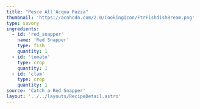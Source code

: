 ```yaml
---
title: "Pesce All'Acqua Pazza"
thumbnail: 'https://acnhcdn.com/2.0/CookingIcon/FtrFishdishBream.png'
type: savory
ingredients:
  - id: 'red_snapper'
    name: 'Red Snapper'
    type: fish
    quantity: 1
  - id: 'tomato'
    type: crop
    quantity: 1
  - id: 'clam'
    type: crop
    quantity: 1
source: 'Catch a Red Snapper'
layout: '../../layouts/RecipeDetail.astro'
---
```


